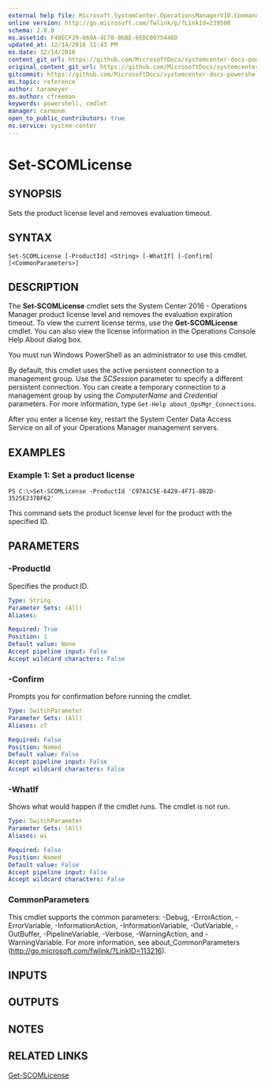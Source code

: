 ```yaml
---
external help file: Microsoft.SystemCenter.OperationsManagerV10.Commands.dll-Help.xml
online version: http://go.microsoft.com/fwlink/p/?LinkId=239500
schema: 2.0.0
ms.assetid: F48ECF29-069A-4C78-86BE-6EDC0075446D
updated_at: 12/14/2016 11:43 PM
ms.date: 12/14/2016
content_git_url: https://github.com/MicrosoftDocs/systemcenter-docs-powershell/blob/master/systemcenter-cmdlets/SystemCenter2016/OperationsManager/v1.0/Set-SCOMLicense.md
original_content_git_url: https://github.com/MicrosoftDocs/systemcenter-docs-powershell/blob/master/systemcenter-cmdlets/SystemCenter2016/OperationsManager/v1.0/Set-SCOMLicense.md
gitcommit: https://github.com/MicrosoftDocs/systemcenter-docs-powershell/blob/96cd9bd2780eb6b78c540fa00d3b8a4313e3ed40/systemcenter-cmdlets/SystemCenter2016/OperationsManager/v1.0/Set-SCOMLicense.md
ms.topic: reference
author: tarameyer
ms.author: cfreeman
keywords: powershell, cmdlet
manager: carmonm
open_to_public_contributors: true
ms.service: system-center
---
```


# Set-SCOMLicense

## SYNOPSIS
Sets the product license level and removes evaluation timeout.

## SYNTAX

```
Set-SCOMLicense [-ProductId] <String> [-WhatIf] [-Confirm] [<CommonParameters>]
```

## DESCRIPTION
The **Set-SCOMLicense** cmdlet sets the System Center 2016 - Operations Manager product license level and removes the evaluation expiration timeout.
To view the current license terms, use the **Get-SCOMLicense** cmdlet.
You can also view the license information in the Operations Console Help About dialog box.

You must run Windows PowerShell as an administrator to use this cmdlet.

By default, this cmdlet uses the active persistent connection to a management group.
Use the *SCSession* parameter to specify a different persistent connection.
You can create a temporary connection to a management group by using the *ComputerName* and *Credential* parameters.
For more information, type `Get-Help about_OpsMgr_Connections`.

After you enter a license key, restart the System Center Data Access Service on all of your Operations Manager management servers.

## EXAMPLES

### Example 1: Set a product license
```
PS C:\>Set-SCOMLicense -ProductId 'C97A1C5E-6429-4F71-8B2D-3525E237BF62'
```

This command sets the product license level for the product with the specified ID.

## PARAMETERS

### -ProductId
Specifies the product ID.

```yaml
Type: String
Parameter Sets: (All)
Aliases: 

Required: True
Position: 1
Default value: None
Accept pipeline input: False
Accept wildcard characters: False
```

### -Confirm
Prompts you for confirmation before running the cmdlet.

```yaml
Type: SwitchParameter
Parameter Sets: (All)
Aliases: cf

Required: False
Position: Named
Default value: False
Accept pipeline input: False
Accept wildcard characters: False
```

### -WhatIf
Shows what would happen if the cmdlet runs.
The cmdlet is not run.

```yaml
Type: SwitchParameter
Parameter Sets: (All)
Aliases: wi

Required: False
Position: Named
Default value: False
Accept pipeline input: False
Accept wildcard characters: False
```

### CommonParameters
This cmdlet supports the common parameters: -Debug, -ErrorAction, -ErrorVariable, -InformationAction, -InformationVariable, -OutVariable, -OutBuffer, -PipelineVariable, -Verbose, -WarningAction, and -WarningVariable. For more information, see about_CommonParameters (http://go.microsoft.com/fwlink/?LinkID=113216).

## INPUTS

## OUTPUTS

## NOTES

## RELATED LINKS

[Get-SCOMLicense](xref:SystemCenter2016/OperationsManager/v1.0/Get-SCOMLicense.md)

